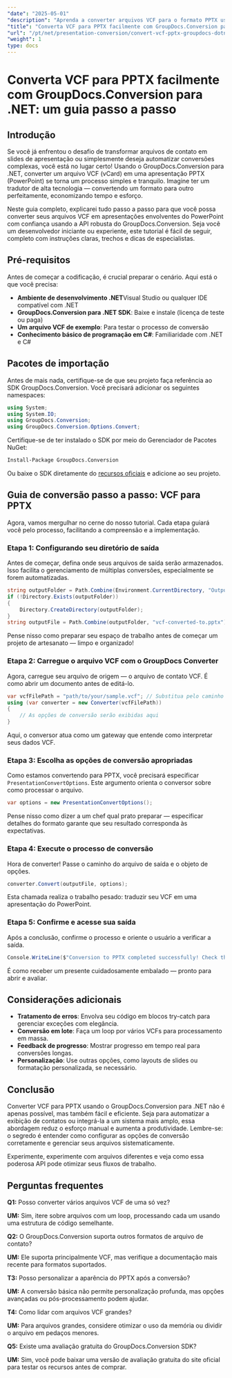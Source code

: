 ```yaml
---
"date": "2025-05-01"
"description": "Aprenda a converter arquivos VCF para o formato PPTX usando o GroupDocs.Conversion para .NET. Este guia passo a passo aborda a configuração, a conversão e a integração com seus aplicativos."
"title": "Converta VCF para PPTX facilmente com GroupDocs.Conversion para .NET - Um guia passo a passo"
"url": "/pt/net/presentation-conversion/convert-vcf-pptx-groupdocs-dotnet/"
"weight": 1
type: docs
---
```

# Converta VCF para PPTX facilmente com GroupDocs.Conversion para .NET: um guia passo a passo

## Introdução

Se você já enfrentou o desafio de transformar arquivos de contato em slides de apresentação ou simplesmente deseja automatizar conversões complexas, você está no lugar certo! Usando o GroupDocs.Conversion para .NET, converter um arquivo VCF (vCard) em uma apresentação PPTX (PowerPoint) se torna um processo simples e tranquilo. Imagine ter um tradutor de alta tecnologia — convertendo um formato para outro perfeitamente, economizando tempo e esforço. 

Neste guia completo, explicarei tudo passo a passo para que você possa converter seus arquivos VCF em apresentações envolventes do PowerPoint com confiança usando a API robusta do GroupDocs.Conversion. Seja você um desenvolvedor iniciante ou experiente, este tutorial é fácil de seguir, completo com instruções claras, trechos e dicas de especialistas.


## Pré-requisitos

Antes de começar a codificação, é crucial preparar o cenário. Aqui está o que você precisa:

- **Ambiente de desenvolvimento .NET**Visual Studio ou qualquer IDE compatível com .NET
- **GroupDocs.Conversion para .NET SDK**: Baixe e instale (licença de teste ou paga)
- **Um arquivo VCF de exemplo**: Para testar o processo de conversão
- **Conhecimento básico de programação em C#**: Familiaridade com .NET e C#


## Pacotes de importação

Antes de mais nada, certifique-se de que seu projeto faça referência ao SDK GroupDocs.Conversion. Você precisará adicionar os seguintes namespaces:

```csharp
using System;
using System.IO;
using GroupDocs.Conversion;
using GroupDocs.Conversion.Options.Convert;
```

Certifique-se de ter instalado o SDK por meio do Gerenciador de Pacotes NuGet:

```bash
Install-Package GroupDocs.Conversion
```

Ou baixe o SDK diretamente do [recursos oficiais](https://releases.groupdocs.com/conversion/net/) e adicione ao seu projeto.


## Guia de conversão passo a passo: VCF para PPTX

Agora, vamos mergulhar no cerne do nosso tutorial. Cada etapa guiará você pelo processo, facilitando a compreensão e a implementação.


### Etapa 1: Configurando seu diretório de saída

Antes de começar, defina onde seus arquivos de saída serão armazenados. Isso facilita o gerenciamento de múltiplas conversões, especialmente se forem automatizadas.

```csharp
string outputFolder = Path.Combine(Environment.CurrentDirectory, "Output");
if (!Directory.Exists(outputFolder))
{
    Directory.CreateDirectory(outputFolder);
}
string outputFile = Path.Combine(outputFolder, "vcf-converted-to.pptx");
```

Pense nisso como preparar seu espaço de trabalho antes de começar um projeto de artesanato — limpo e organizado!


### Etapa 2: Carregue o arquivo VCF com o GroupDocs Converter

Agora, carregue seu arquivo de origem — o arquivo de contato VCF. É como abrir um documento antes de editá-lo.

```csharp
var vcfFilePath = "path/to/your/sample.vcf"; // Substitua pelo caminho do arquivo de origem
using (var converter = new Converter(vcfFilePath))
{
    // As opções de conversão serão exibidas aqui
}
```

Aqui, o conversor atua como um gateway que entende como interpretar seus dados VCF.


### Etapa 3: Escolha as opções de conversão apropriadas

Como estamos convertendo para PPTX, você precisará especificar `PresentationConvertOptions`. Este argumento orienta o conversor sobre como processar o arquivo.

```csharp
var options = new PresentationConvertOptions();
```

Pense nisso como dizer a um chef qual prato preparar — especificar detalhes do formato garante que seu resultado corresponda às expectativas.


### Etapa 4: Execute o processo de conversão

Hora de converter! Passe o caminho do arquivo de saída e o objeto de opções.

```csharp
converter.Convert(outputFile, options);
```

Esta chamada realiza o trabalho pesado: traduzir seu VCF em uma apresentação do PowerPoint.


### Etapa 5: Confirme e acesse sua saída

Após a conclusão, confirme o processo e oriente o usuário a verificar a saída.

```csharp
Console.WriteLine($"Conversion to PPTX completed successfully! Check the output at {outputFolder}");
```

É como receber um presente cuidadosamente embalado — pronto para abrir e avaliar.


## Considerações adicionais

- **Tratamento de erros**: Envolva seu código em blocos try-catch para gerenciar exceções com elegância.
- **Conversão em lote**: Faça um loop por vários VCFs para processamento em massa.
- **Feedback de progresso**: Mostrar progresso em tempo real para conversões longas.
- **Personalização**: Use outras opções, como layouts de slides ou formatação personalizada, se necessário.


## Conclusão

Converter VCF para PPTX usando o GroupDocs.Conversion para .NET não é apenas possível, mas também fácil e eficiente. Seja para automatizar a exibição de contatos ou integrá-la a um sistema mais amplo, essa abordagem reduz o esforço manual e aumenta a produtividade. Lembre-se: o segredo é entender como configurar as opções de conversão corretamente e gerenciar seus arquivos sistematicamente.

Experimente, experimente com arquivos diferentes e veja como essa poderosa API pode otimizar seus fluxos de trabalho.


## Perguntas frequentes

**Q1:** Posso converter vários arquivos VCF de uma só vez?  

**UM:** Sim, itere sobre arquivos com um loop, processando cada um usando uma estrutura de código semelhante.

**Q2:** O GroupDocs.Conversion suporta outros formatos de arquivo de contato?  

**UM:** Ele suporta principalmente VCF, mas verifique a documentação mais recente para formatos suportados.

**T3:** Posso personalizar a aparência do PPTX após a conversão?  

**UM:** A conversão básica não permite personalização profunda, mas opções avançadas ou pós-processamento podem ajudar.

**T4:** Como lidar com arquivos VCF grandes?  

**UM:** Para arquivos grandes, considere otimizar o uso da memória ou dividir o arquivo em pedaços menores.

**Q5:** Existe uma avaliação gratuita do GroupDocs.Conversion SDK?  

**UM:** Sim, você pode baixar uma versão de avaliação gratuita do site oficial para testar os recursos antes de comprar.